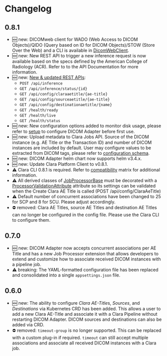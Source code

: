 # Changelog

## 0.8.1

- :new: new: DICOMweb client for WADO (Web Access to DICOM Objects)/QIDO (Query based on ID for DICOM Objects)/STOW 
  (Store Over the Web) and a CLI is available in [DicomWebClient](https://github.com/NVIDIA/clara-dicom-adapter/tree/main/src/DicomWebClient).
- :new: new: New REST API to trigger a new inference request is now available based on the specs defined by the 
  American College of Radiology (ACR). Refer to to the API Documentation for more information.
- :new: new: [New & updated REST APIs](./api/rest.md):
  - `POST /api/inference`
  - `GET /api/inference/status/{id}`
  - `GET /api/config/claraaetitle/{ae-title}`
  - `GET /api/config/sourceaetitle/{ae-title}`
  - `GET /api/config/destinationaetitle/{name}`
  - `GET /health/ready`
  - `GET /health/live`
  - `GET /health/status`
- :new: new: New configuration options added to monitor disk usage, please refer to [setup](./setup/setup.md) to configure DICOM Adapter before first use.
- :new: new: Upload metadata to Clara Jobs API.  Source of the DICOM instance (e.g. AE Title or the Transaction ID) and number of DICOM instances are included by default.  User may configure values to be extracted from DICOM tags, please refer to [configuration schema](./setup/schema.md).
- :new: new: DICOM Adapter helm chart now supports helm v3.4.x.
- :new: new: Update Clara Platform Client to v0.8.1.
- :warning: Clara CLI 0.8.1 is required.  Refer to [compatibility](./setup/compatibility.md) matrix for additional information.
- :warning: All derived classes of [JobProcessorBase](xref:Nvidia.Clara.DicomAdapter.API.JobProcessorBase) must
  be decorated with a [ProcessorValidationAttribute](xref:Nvidia.Clara.DicomAdapter.API.ProcessorValidationAttribute) 
  attribute so its settings can be validated when the Create Clara AE Title is called (POST /api/config/ClaraAeTitle)
- :warning: Default number of concurrent associations have been changed to 25 for SCP and 8 for SCU. Please adjust accordingly.
- :no_entry: removed: Clara AE Titles, source AE Titles and destination AE Titles can no longer be configured in the config file. Please use the Clara CLI to configure them.


## 0.7.0

- :new: new: DICOM Adapter now accepts concurrent associations per AE Title and has a new Job
  Processor extension that allows developers to extend and customize how to associate received DICOM
  instances with a pipeline job.
- :warning: breaking: The YAML-formatted configuration file has been replaced and consolidated into
  a single `appsettings.json` file.

## 0.6.0

- :new: new: The ability to configure *Clara AE-Title*s, _Sources_, and _Destinations_ via
  Kubernetes CRD has been added. This allows a user to add a new Clara AE-Title and
  associate it with a Clara Pipeline without restarting DICOM Adapter. DICOM sources and
  destinations can also be added via CRD.
- :no_entry: removed: `timeout-group` is no longer supported. This can be replaced with a custom
  plug-in if required. `timeout` can still accept multiple associations and associate all
  received DICOM instances with a Clara job.
